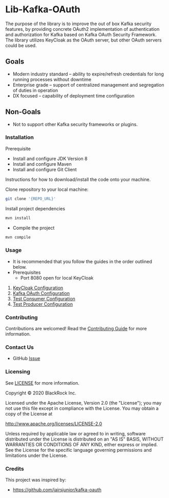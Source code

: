 # Lib-Kafka-OAuth

[logo]: https://https://avatars3.githubusercontent.com/u/64902484?s=400&u=1dcba824aa6a9860b7e40d5e1ebe0e9c888f9bfc&v=4

The purpose of the library is to improve the out of box Kafka security features, by providing concrete OAuth2 implementation of authentication and authorization for Kafka based on Kafka OAuth Security Framework.  
The library utilizes KeyCloak as the OAuth server, but other OAuth servers could be used.

## Goals

- Modern industry standard – ability to expire/refresh credentials for long running processes without downtime
- Enterprise grade – support of centralized management and segregation of duties in operation
- DX focused – capability of deployment time configuration

## Non-Goals

- Not to support other Kafka security frameworks or plugins.

### Installation

Prerequisite
- Install and configure JDK Version 8
- Install and configure Maven
- Install and configure Git Client

Instructions for how to download/install the code onto your machine.

Clone repository to your local machine:
```bash
git clone '{REPO_URL}'
```
Install project dependencies
```bash
mvn install
```
- Compile the project
```bash
mvn compile
```

### Usage

- It is recommended that you follow the guides in the order outlined below. 
- Prerequisites
    - Port 8080 open for local KeyCloak

1) [KeyCloak Configuration](./kafka-oauth/KeyCloak-Setup.md)
2) [Kafka OAuth Configuration](./kafka-oauth/README.md)
3) [Test Consumer Configuration](./kafka-consumer-example/README.md)
4) [Test Producer Configuration](./kafka-producer-example/README.md)

### Contributing

Contributions are welcomed! Read the [Contributing Guide](./CONTRIBUTING.md) for more information.

### Contact Us

- GitHub [Issue](./.github/.ISSUE_TEMPLATE/issue.md)

### Licensing

See [LICENSE](LICENSE) for more information.

Copyright © 2020 BlackRock Inc.

Licensed under the Apache License, Version 2.0 (the "License");
you may not use this file except in compliance with the License.
You may obtain a copy of the License at

  http://www.apache.org/licenses/LICENSE-2.0

Unless required by applicable law or agreed to in writing, software
distributed under the License is distributed on an "AS IS" BASIS,
WITHOUT WARRANTIES OR CONDITIONS OF ANY KIND, either express or implied.
See the License for the specific language governing permissions and
limitations under the License.

### Credits

This project was inspired by:
-  https://github.com/jairsjunior/kafka-oauth
